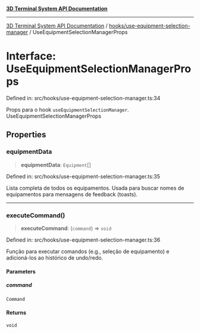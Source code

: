 [**3D Terminal System API Documentation**](../../../README.md)

***

[3D Terminal System API Documentation](../../../README.md) / [hooks/use-equipment-selection-manager](../README.md) / UseEquipmentSelectionManagerProps

# Interface: UseEquipmentSelectionManagerProps

Defined in: src/hooks/use-equipment-selection-manager.ts:34

Props para o hook `useEquipmentSelectionManager`.
 UseEquipmentSelectionManagerProps

## Properties

### equipmentData

> **equipmentData**: `Equipment`[]

Defined in: src/hooks/use-equipment-selection-manager.ts:35

Lista completa de todos os equipamentos. Usada para buscar nomes
                                      de equipamentos para mensagens de feedback (toasts).

***

### executeCommand()

> **executeCommand**: (`command`) => `void`

Defined in: src/hooks/use-equipment-selection-manager.ts:36

Função para executar comandos (e.g., seleção de equipamento)
                                                       e adicioná-los ao histórico de undo/redo.

#### Parameters

##### command

`Command`

#### Returns

`void`
